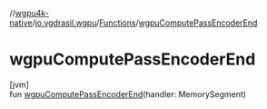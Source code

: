 //[wgpu4k-native](../../../index.md)/[io.ygdrasil.wgpu](../index.md)/[Functions](index.md)/[wgpuComputePassEncoderEnd](wgpu-compute-pass-encoder-end.md)

# wgpuComputePassEncoderEnd

[jvm]\
fun [wgpuComputePassEncoderEnd](wgpu-compute-pass-encoder-end.md)(handler: MemorySegment)